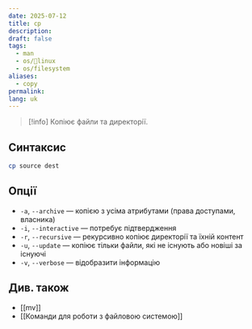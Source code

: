 ```yaml
---
date: 2025-07-12
title: cp
description: 
draft: false
tags:
  - man
  - os/🐧linux
  - os/filesystem
aliases:
  - copy
permalink: 
lang: uk
---
```


> [!info] Копіює файли та директорії.

## Синтаксис

```bash
cp source dest
```

## Опції

- `-a`, `--archive` — копією з усіма атрибутами (права доступами, власника)
- `-i`, `--interactive` — потребує підтвердження
- `-r`, `--recursive` — рекурсивно копіює директорії та їхній контент
- `-u`, `--update` — копіює тільки файли, які не існують або новіші за існуючі
- `-v`, `--verbose` — відобразити інформацію

## Див. також

- [[mv]]
- [[Команди для роботи з файловою системою]]